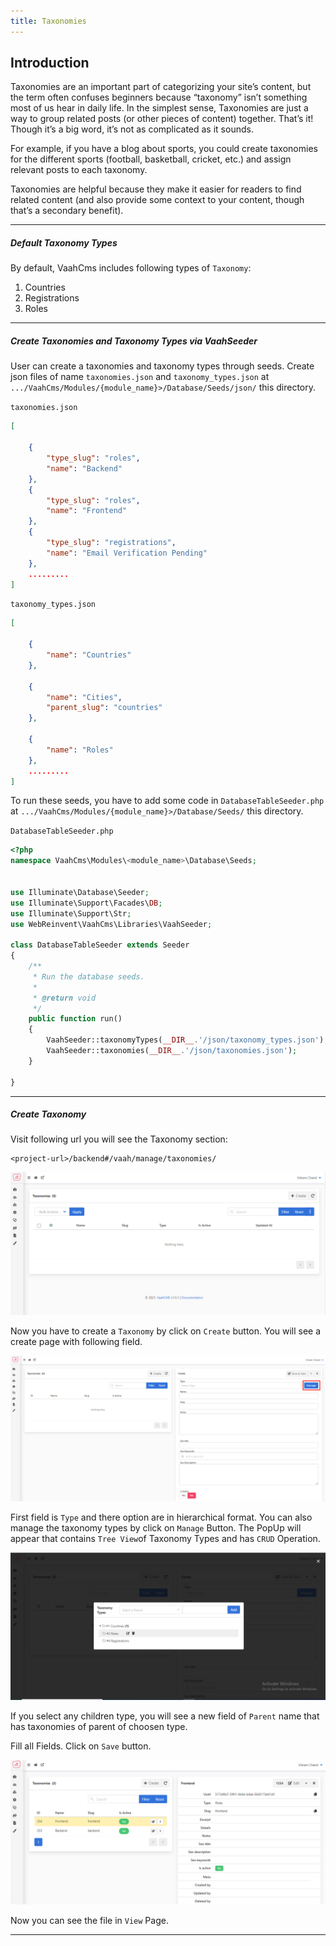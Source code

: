 ```yaml
---
title: Taxonomies
---
```

## Introduction


Taxonomies are an important part of categorizing your site’s content, but the term often confuses beginners because “taxonomy” isn’t something most of us hear in daily life.
In the simplest sense, Taxonomies are just a way to group related posts (or other pieces of content) together. That’s it! Though it’s a big word, it’s not as complicated as it sounds.

For example, if you have a blog about sports, you could create taxonomies for the different sports (football, basketball, cricket, etc.) and assign relevant posts to each taxonomy.

Taxonomies are helpful because they make it easier for readers to find related content (and also provide some context to your content, though that’s a secondary benefit).

------

##### Default Taxonomy Types

By default, VaahCms includes following types of `Taxonomy`:

1. Countries
2. Registrations
3. Roles

------


##### Create Taxonomies and Taxonomy Types via VaahSeeder

User can create a taxonomies and taxonomy types through seeds. Create json files of name `taxonomies.json` and `taxonomy_types.json` at `.../VaahCms/Modules/{module_name}>/Database/Seeds/json/` this directory.

`taxonomies.json`

```json
[

    {
        "type_slug": "roles",
        "name": "Backend"
    },
    {
        "type_slug": "roles",
        "name": "Frontend"
    },
    {
        "type_slug": "registrations",
        "name": "Email Verification Pending"
    },
    .........
]
```

`taxonomy_types.json`

```json
[

    {
        "name": "Countries"
    },

    {
        "name": "Cities",
        "parent_slug": "countries"
    },

    {
        "name": "Roles"
    },
    .........
]
```

To run these seeds, you have to add some code in `DatabaseTableSeeder.php` at `.../VaahCms/Modules/{module_name}>/Database/Seeds/` this directory.



`DatabaseTableSeeder.php`

```php
<?php
namespace VaahCms\Modules\<module_name>\Database\Seeds;


use Illuminate\Database\Seeder;
use Illuminate\Support\Facades\DB;
use Illuminate\Support\Str;
use WebReinvent\VaahCms\Libraries\VaahSeeder;

class DatabaseTableSeeder extends Seeder
{
    /**
     * Run the database seeds.
     *
     * @return void
     */
    public function run()
    {
        VaahSeeder::taxonomyTypes(__DIR__.'/json/taxonomy_types.json');
        VaahSeeder::taxonomies(__DIR__.'/json/taxonomies.json');
    }

}
```

------




##### Create Taxonomy

Visit following url you will see the Taxonomy section:

```
<project-url>/backend#/vaah/manage/taxonomies/
```

<img src="/images/taxonomy-1.png" alt="taxonomy1">

Now you have to create a `Taxonomy` by click on `Create` button. You will see a create page with following field.

<img src="/images/taxonomy-2.png" alt="taxonomy2">

First field is `Type` and there option are in hierarchical format. You can also manage the taxonomy types by click on `Manage` Button. The PopUp will appear that contains `Tree View`of Taxonomy Types and has `CRUD` Operation.

<img src="/images/taxonomy-3.png" alt="taxonomy3">

If you select any children type, you will see a new field of `Parent` name that has taxonomies of parent of choosen type.

Fill all Fields. Click on `Save` button.

<img src="/images/taxonomy-4.png" alt="taxonomy4">

Now you can see the file in `View` Page.

------


